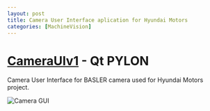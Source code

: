 ```yaml
---
layout: post
title: Camera User Interface aplication for Hyundai Motors
categories: [MachineVision]
---
```


# [CameraUIv1](https://codeleccz.github.io/CameraUIv1/) - Qt PYLON
Camera User Interface for BASLER camera used for Hyundai Motors project.



![Camera GUI](https://codeleccz.github.io/images/CameraUIv1/hyundai1.png)
